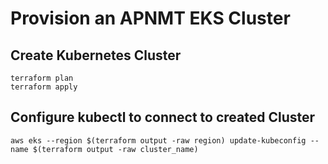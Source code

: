 # Provision an APNMT EKS Cluster

## Create Kubernetes Cluster
```
terraform plan
terraform apply
```

## Configure kubectl to connect to created Cluster
```
aws eks --region $(terraform output -raw region) update-kubeconfig --name $(terraform output -raw cluster_name)
```
